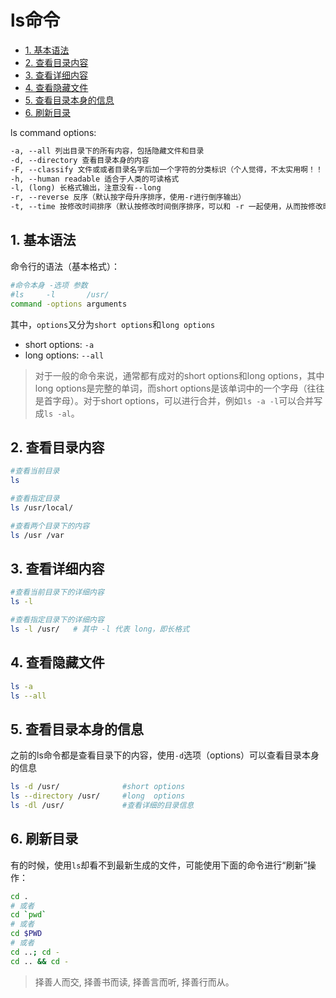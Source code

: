 # ls命令

<!-- TOC -->

- [1. 基本语法](#1-基本语法)
- [2. 查看目录内容](#2-查看目录内容)
- [3. 查看详细内容](#3-查看详细内容)
- [4. 查看隐藏文件](#4-查看隐藏文件)
- [5. 查看目录本身的信息](#5-查看目录本身的信息)
- [6. 刷新目录](#6-刷新目录)

<!-- /TOC -->

ls command options:

```txt
-a, --all 列出目录下的所有内容，包括隐藏文件和目录
-d, --directory 查看目录本身的内容
-F, --classify 文件或或者目录名字后加一个字符的分类标识（个人觉得，不太实用啊！！！）
-h, --human readable 适合于人类的可读格式
-l, (long) 长格式输出，注意没有--long
-r, --reverse 反序（默认按字母升序排序，使用-r进行倒序输出）
-t, --time 按修改时间排序（默认按修改时间倒序排序，可以和 -r 一起使用，从而按修改时间正序显示）
```

## 1. 基本语法

命令行的语法（基本格式）：

```bash
#命令本身 -选项 参数
#ls     -l       /usr/
command -options arguments
```

其中，`options`又分为`short options`和`long options`

- short options: `-a`
- long  options: `--all`

> 对于一般的命令来说，通常都有成对的short options和long options，其中long options是完整的单词，而short options是该单词中的一个字母（往往是首字母）。对于short options，可以进行合并，例如`ls -a -l`可以合并写成`ls -al`。

## 2. 查看目录内容

```bash
#查看当前目录
ls

#查看指定目录
ls /usr/local/

#查看两个目录下的内容
ls /usr /var
```

## 3. 查看详细内容

```bash
#查看当前目录下的详细内容
ls -l

#查看指定目录下的详细内容
ls -l /usr/   # 其中 -l 代表 long，即长格式
```

## 4. 查看隐藏文件

```bash
ls -a
ls --all
```

## 5. 查看目录本身的信息

之前的ls命令都是查看目录下的内容，使用`-d`选项（options）可以查看目录本身的信息

```bash
ls -d /usr/              #short options
ls --directory /usr/     #long  options
ls -dl /usr/             #查看详细的目录信息
```

## 6. 刷新目录

有的时候，使用`ls`却看不到最新生成的文件，可能使用下面的命令进行“刷新”操作：

```bash
cd .
# 或者
cd `pwd`
# 或者
cd $PWD
# 或者
cd ..; cd -
cd .. && cd -
```

> 择善人而交, 择善书而读, 择善言而听, 择善行而从。
